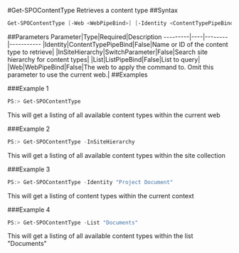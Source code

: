 #Get-SPOContentType
Retrieves a content type
##Syntax
```powershell
Get-SPOContentType [-Web <WebPipeBind>] [-Identity <ContentTypePipeBind>] [-List <ListPipeBind>] [-InSiteHierarchy [<SwitchParameter>]]
```


##Parameters
Parameter|Type|Required|Description
---------|----|--------|-----------
|Identity|ContentTypePipeBind|False|Name or ID of the content type to retrieve|
|InSiteHierarchy|SwitchParameter|False|Search site hierarchy for content types|
|List|ListPipeBind|False|List to query|
|Web|WebPipeBind|False|The web to apply the command to. Omit this parameter to use the current web.|
##Examples

###Example 1
```powershell
PS:> Get-SPOContentType 
```
This will get a listing of all available content types within the current web

###Example 2
```powershell
PS:> Get-SPOContentType -InSiteHierarchy
```
This will get a listing of all available content types within the site collection

###Example 3
```powershell
PS:> Get-SPOContentType -Identity "Project Document"
```
This will get a listing of content types within the current context

###Example 4
```powershell
PS:> Get-SPOContentType -List "Documents"
```
This will get a listing of all available content types within the list "Documents"
